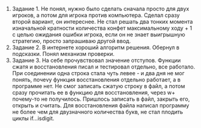 1. Задание 1. Не понял, нужно было сделать сначала просто для двух игроков, а потом для игрока против компьютера. Сделал сразу второй вариант, он интереснее. Не стал решать два тонких момента изначальной кратности количества конфет максимальному ходу + 1 с целью ожидания ошибки игрока, если он не знает выигрышную стратегию, просто запрашиваю другой ввод. 
2. Задание 2. В интернете хороший алгоритм решения. Обернул в подсказки. Понял механизм проверки.  
3. Задание 3. На себе прочувствовал значение отступов. Функции сжатя и восстановления писал и тестировал отдельно, все работало. При соединении одна строка стала чуть левее - и два дня не мог понять, почеvу функция восстановления отдельно работает, а в программе нет.
Не смог записать сжатую строку в файл, а потом сразу прочитать ее в функцию для восстановления, через w+ почему-то не получилось. Пришлось записать в файл, закрыть его, открыть и считать.
Для восстановления файла написал программу не более чем для двузначного количества букв, не стал плодить циклы if...isdigit.